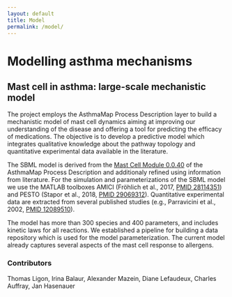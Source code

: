 ```yaml
---
layout: default
title: Model
permalink: /model/
---
```


# Modelling asthma mechanisms

## Mast cell in asthma: large-scale mechanistic model

The project employs the AsthmaMap Process Description layer to build a mechanistic model of mast cell dynamics aiming at improving our understanding of the disease and offering a tool for predicting the efficacy of medications. The objective is to develop a predictive model which integrates qualitative knowledge about the pathway topology and quantitative experimental data available in the literature.  

The SBML model is derived from the [Mast Cell Module 0.0.40](/pd/) of the AsthmaMap Process Description and additionaly refined using information from literature. For the simulation and parameterizations of the SBML model we use the MATLAB toolboxes AMICI (Fröhlich et al., 2017, [PMID 28114351](https://www.ncbi.nlm.nih.gov/pubmed/28114351)) and PESTO (Stapor et al., 2018, [PMID 29069312](https://www.ncbi.nlm.nih.gov/pubmed/29069312)). Quantitative experimental data are extracted from several published studies (e.g., Parravicini et al., 2002, [PMID 12089510](https://www.ncbi.nlm.nih.gov/pubmed/12089510)).  

The model has more than 300 species and 400 parameters, and includes kinetic laws for all reactions. We established a pipeline for building a data repository which is used for the model parameterization. The current model already captures several aspects of the mast cell response to allergens.  

### Contributors

Thomas Ligon, Irina Balaur, Alexander Mazein, Diane Lefaudeux, Charles Auffray, Jan Hasenauer



